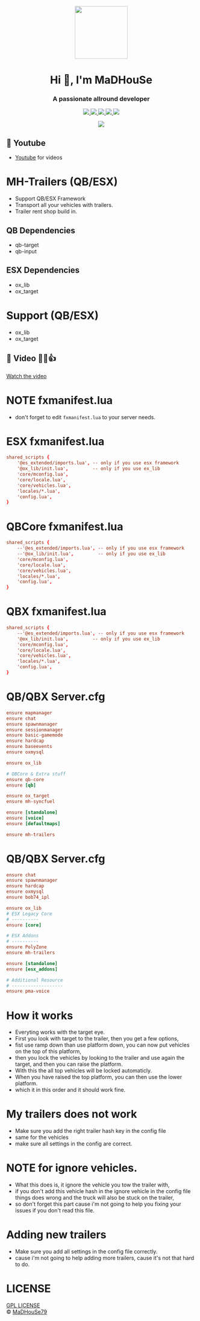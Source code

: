 <p align="center">
    <img width="140" src="https://icons.iconarchive.com/icons/iconarchive/red-orb-alphabet/128/Letter-M-icon.png" />  
    <h1 align="center">Hi 👋, I'm MaDHouSe</h1>
    <h3 align="center">A passionate allround developer </h3>    
</p>

<p align="center">
  <a href="https://github.com/MaDHouSe79/mh-trailers/issues">
    <img src="https://img.shields.io/github/issues/MaDHouSe79/mh-trailers"/> 
  </a>
  <a href="https://github.com/MaDHouSe79/mh-trailers/watchers">
    <img src="https://img.shields.io/github/watchers/MaDHouSe79/mh-trailers"/> 
  </a> 
  <a href="https://github.com/MaDHouSe79/mh-trailers/network/members">
    <img src="https://img.shields.io/github/forks/MaDHouSe79/mh-trailers"/> 
  </a>  
  <a href="https://github.com/MaDHouSe79/mh-trailers/stargazers">
    <img src="https://img.shields.io/github/stars/MaDHouSe79/mh-trailers?color=white"/> 
  </a>
  <a href="https://github.com/MaDHouSe79/mh-trailers/blob/main/LICENSE">
    <img src="https://img.shields.io/github/license/MaDHouSe79/mh-trailers?color=black"/> 
  </a>      
</p>

<p align="center">
  <img alig src="https://github-profile-trophy.vercel.app/?username=MaDHouSe79&margin-w=15&column=6" />
</p>

## 🙈 Youtube
- [Youtube](https://www.youtube.com/@MaDHouSe79) for videos

# MH-Trailers (QB/ESX)
- Support QB/ESX Framework
- Transport all your vehicles with trailers. 
- Trailer rent shop build in.

## QB Dependencies
- qb-target
- qb-input

## ESX Dependencies
- ox_lib
- ox_target

# Support (QB/ESX)
- ox_lib
- ox_target

## 🎥 Video 👊😁👍
[Watch the video](https://www.youtube.com/watch?v=D1MGNhh1p8E)

# NOTE fxmanifest.lua
- don't forget to edit `fxmanifest.lua` to your server needs.

# ESX fxmanifest.lua
```conf
shared_scripts {
    '@es_extended/imports.lua', -- only if you use esx framework
    '@ox_lib/init.lua',         -- only if you use ex_lib
    'core/mconfig.lua',
    'core/locale.lua',
    'core/vehicles.lua',
    'locales/*.lua',
    'config.lua',
}
```

# QBCore fxmanifest.lua
```conf
shared_scripts {
    --'@es_extended/imports.lua', -- only if you use esx framework
    --'@ox_lib/init.lua',         -- only if you use ex_lib
    'core/mconfig.lua',
    'core/locale.lua',
    'core/vehicles.lua',
    'locales/*.lua',
    'config.lua',
}
```

# QBX fxmanifest.lua
```conf
shared_scripts {
    --'@es_extended/imports.lua', -- only if you use esx framework
    '@ox_lib/init.lua',         -- only if you use ex_lib
    'core/mconfig.lua',
    'core/locale.lua',
    'core/vehicles.lua',
    'locales/*.lua',
    'config.lua',
}
```

# QB/QBX Server.cfg
```conf
ensure mapmanager
ensure chat
ensure spawnmanager
ensure sessionmanager
ensure basic-gamemode
ensure hardcap
ensure baseevents
ensure oxmysql

ensure ox_lib

# QBCore & Extra stuff
ensure qb-core
ensure [qb]

ensure ox_target
ensure mh-syncfuel

ensure [standalone]
ensure [voice]
ensure [defaultmaps]

ensure mh-trailers
```

# QB/QBX Server.cfg
```conf
ensure chat
ensure spawnmanager
ensure hardcap
ensure oxmysql
ensure bob74_ipl

ensure ox_lib
# ESX Legacy Core
# ----------
ensure [core]

# ESX Addons
# ----------
ensure PolyZone
ensure mh-trailers

ensure [standalone]
ensure [esx_addons]

# Additional Resource
# -------------------
ensure pma-voice
```

# How it works
- Everyting works with the target eye.
- First you look with target to the trailer, then you get a few options, 
- fist use ramp down than use platform down, you can now put vehicles on the top of this platform, 
- then you lock the vehicles by looking to the trailer and use again the target, and then you can raise the platform.
- With this the all top vehicles will be locked automaticly.
- When you have raised the top platform, you can then use the lower platform.
- which it in this order and it should work fine.

# My trailers does not work
- Make sure you add the right trailer hash key in the config file
- same for the vehicles
- make sure all settings in the config are correct.

# NOTE for ignore vehicles.
- What this does is, it ignore the vehicle you tow the trailer with,
- if you don't add this vehicle hash in the ignore vehicle in the config file things does wrong and the truck will also be stuck on the trailer,
- so don't forget this part cause i'm not going to help you fixing your issues if you don't read this file.

# Adding new trailers
- Make sure you add all settings in the config file correctly.
- cause i'm not going to help adding more trailers, cause it's not that hard to do.

# LICENSE
[GPL LICENSE](./LICENSE)<br />
&copy; [MaDHouSe79](https://www.youtube.com/@MaDHouSe79)
